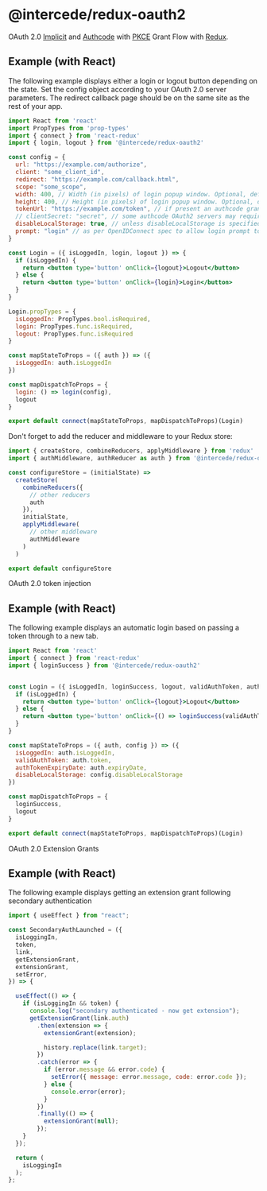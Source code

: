 # @intercede/redux-oauth2

OAuth 2.0 [Implicit](https://tools.ietf.org/html/rfc6749#section-4.2) and [Authcode](https://tools.ietf.org/html/rfc6749#section-4.1) with [PKCE](https://tools.ietf.org/html/rfc7636) Grant Flow with [Redux](https://github.com/reactjs/redux).

## Example (with React)

The following example displays either a login or logout button depending on the state.
Set the config object according to your OAuth 2.0 server parameters.
The redirect callback page should be on the same site as the rest of your app.

```jsx
import React from 'react'
import PropTypes from 'prop-types'
import { connect } from 'react-redux'
import { login, logout } from '@intercede/redux-oauth2'

const config = {
  url: "https://example.com/authorize",
  client: "some_client_id",
  redirect: "https://example.com/callback.html",
  scope: "some_scope",
  width: 400, // Width (in pixels) of login popup window. Optional, default: 400
  height: 400, // Height (in pixels) of login popup window. Optional, default: 400
  tokenUrl: "https://example.com/token", // if present an authcode grant is used, otherwise an implicit grant is used
  // clientSecret: "secret", // some authcode OAuth2 servers may require a client secret to be passed
  disableLocalStorage: true, // unless disableLocalStorage is specified, the token will be stored in local storage (enabling multiple windows to share the token)
  prompt: "login" // as per OpenIDConnect spec to allow login prompt to always be shown
}

const Login = ({ isLoggedIn, login, logout }) => {
  if (isLoggedIn) {
    return <button type='button' onClick={logout}>Logout</button>
  } else {
    return <button type='button' onClick={login}>Login</button>
  }
}

Login.propTypes = {
  isLoggedIn: PropTypes.bool.isRequired,
  login: PropTypes.func.isRequired,
  logout: PropTypes.func.isRequired
}

const mapStateToProps = ({ auth }) => ({
  isLoggedIn: auth.isLoggedIn
})

const mapDispatchToProps = {
  login: () => login(config),
  logout
}

export default connect(mapStateToProps, mapDispatchToProps)(Login)
```

Don't forget to add the reducer and middleware to your Redux store:

```js
import { createStore, combineReducers, applyMiddleware } from 'redux'
import { authMiddleware, authReducer as auth } from '@intercede/redux-oauth2'

const configureStore = (initialState) =>
  createStore(
    combineReducers({
      // other reducers
      auth
    }),
    initialState,
    applyMiddleware(
      // other middleware
      authMiddleware
    )
  )

export default configureStore
```

OAuth 2.0 token injection 

## Example (with React)

The following example displays an automatic login based on passing a token through to a new tab. 


```jsx
import React from 'react'
import { connect } from 'react-redux'
import { loginSuccess } from '@intercede/redux-oauth2'


const Login = ({ isLoggedIn, loginSuccess, logout, validAuthToken, authTokenExpiryDate, disableLocalStorage }) => {
  if (isLoggedIn) {
    return <button type='button' onClick={logout}>Logout</button>
  } else {
    return <button type='button' onClick={() => loginSuccess(validAuthToken, authTokenExpiryDate, disableLocalStorage)}>Login</button>
  }
}

const mapStateToProps = ({ auth, config }) => ({
  isLoggedIn: auth.isLoggedIn, 
  validAuthToken: auth.token, 
  authTokenExpiryDate: auth.expiryDate,
  disableLocalStorage: config.disableLocalStorage
})

const mapDispatchToProps = {
  loginSuccess,
  logout
}

export default connect(mapStateToProps, mapDispatchToProps)(Login)
```

OAuth 2.0 Extension Grants

## Example (with React)

The following example displays getting an extension grant following secondary authentication

```jsx
import { useEffect } from "react";

const SecondaryAuthLaunched = ({
  isLoggingIn,
  token,
  link,
  getExtensionGrant,
  extensionGrant,
  setError,
}) => {

  useEffect(() => {
    if (isLoggingIn && token) {
      console.log("secondary authenticated - now get extension");
      getExtensionGrant(link.auth)
        .then(extension => {
          extensionGrant(extension);

          history.replace(link.target);
        })
        .catch(error => {
          if (error.message && error.code) {
            setError({ message: error.message, code: error.code });
          } else {
            console.error(error);
          }
        })
        .finally(() => {
          extensionGrant(null);
        });
    }
  });

  return (
    isLoggingIn
  );
};
```